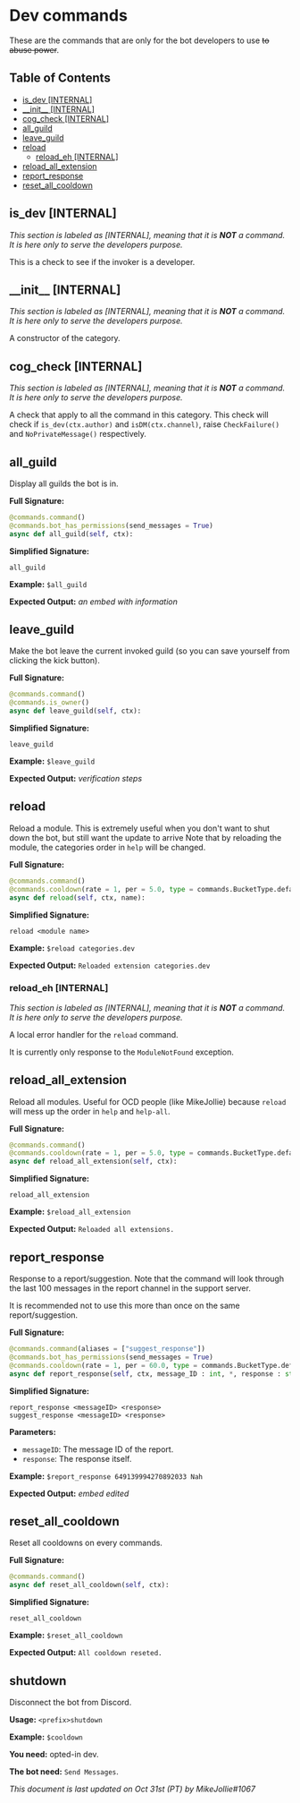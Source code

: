 <!-- omit in toc -->
# Dev commands

These are the commands that are only for the bot developers to use ~~to abuse power~~.

## Table of Contents

- [is_dev [INTERNAL]](#is_dev-internal)
- [\_\_init\_\_ [INTERNAL]](#__init__-internal)
- [cog_check [INTERNAL]](#cog_check-internal)
- [all_guild](#all_guild)
- [leave_guild](#leave_guild)
- [reload](#reload)
  - [reload_eh [INTERNAL]](#reload_eh-internal)
- [reload_all_extension](#reload_all_extension)
- [report_response](#report_response)
- [reset\_all\_cooldown](#reset_all_cooldown)

## is_dev [INTERNAL]

*This section is labeled as [INTERNAL], meaning that it is **NOT** a command. It is here only to serve the developers purpose.*

This is a check to see if the invoker is a developer.

## \_\_init\_\_ [INTERNAL]

*This section is labeled as [INTERNAL], meaning that it is **NOT** a command. It is here only to serve the developers purpose.*

A constructor of the category.

## cog_check [INTERNAL]

*This section is labeled as [INTERNAL], meaning that it is **NOT** a command. It is here only to serve the developers purpose.*

A check that apply to all the command in this category. This check will check if `is_dev(ctx.author)` and `isDM(ctx.channel)`, raise `CheckFailure()` and `NoPrivateMessage()` respectively.

## all_guild

Display all guilds the bot is in.

**Full Signature:**

```py
@commands.command()
@commands.bot_has_permissions(send_messages = True)
async def all_guild(self, ctx):
```

**Simplified Signature:**

```
all_guild
```

**Example:** `$all_guild`

**Expected Output:** *an embed with information*

## leave_guild

Make the bot leave the current invoked guild (so you can save yourself from clicking the kick button).

**Full Signature:**

```py
@commands.command()
@commands.is_owner()
async def leave_guild(self, ctx):
```

**Simplified Signature:**

```
leave_guild
```

**Example:** `$leave_guild`

**Expected Output:** *verification steps*

## reload

Reload a module. This is extremely useful when you don't want to shut down the bot, but still want the update to arrive
Note that by reloading the module, the categories order in `help` will be changed.

**Full Signature:**

```py
@commands.command()
@commands.cooldown(rate = 1, per = 5.0, type = commands.BucketType.default)
async def reload(self, ctx, name):
```

**Simplified Signature:**

```
reload <module name>
```

**Example:** `$reload categories.dev`

**Expected Output:** `Reloaded extension categories.dev`

### reload_eh [INTERNAL]

*This section is labeled as [INTERNAL], meaning that it is **NOT** a command. It is here only to serve the developers purpose.*

A local error handler for the `reload` command.

It is currently only response to the `ModuleNotFound` exception.

## reload_all_extension

Reload all modules. Useful for OCD people (like MikeJollie) because `reload` will mess up the order in `help` and `help-all`.

**Full Signature:**

```py
@commands.command()
@commands.cooldown(rate = 1, per = 5.0, type = commands.BucketType.default)
async def reload_all_extension(self, ctx):
```

**Simplified Signature:**

```
reload_all_extension
```

**Example:** `$reload_all_extension`

**Expected Output:** `Reloaded all extensions.`

## report_response

Response to a report/suggestion. Note that the command will look through the last 100 messages in the report channel in the support server.

It is recommended not to use this more than once on the same report/suggestion.

**Full Signature:**

```py
@commands.command(aliases = ["suggest_response"])
@commands.bot_has_permissions(send_messages = True)
@commands.cooldown(rate = 1, per = 60.0, type = commands.BucketType.default)
async def report_response(self, ctx, message_ID : int, *, response : str):
```

**Simplified Signature:**

```
report_response <messageID> <response>
suggest_response <messageID> <response>
```

**Parameters:**

- `messageID`: The message ID of the report.
- `response`: The response itself.

**Example:** `$report_response 649139994270892033 Nah`

**Expected Output:** *embed edited*

## reset\_all\_cooldown

Reset all cooldowns on every commands.

**Full Signature:**

```py
@commands.command()
async def reset_all_cooldown(self, ctx):
```

**Simplified Signature:**

```
reset_all_cooldown
```

**Example:** `$reset_all_cooldown`

**Expected Output:** `All cooldown reseted.`

## shutdown

Disconnect the bot from Discord.

**Usage:** `<prefix>shutdown`

**Example:** `$cooldown`

**You need:** opted-in dev.

**The bot need:** `Send Messages`.

*This document is last updated on Oct 31st (PT) by MikeJollie#1067*
